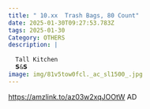 ```yaml
---
title: " 10.xx  Trash Bags, 80 Count"
date: 2025-01-30T09:27:53.783Z
tags: 2025-01-30
Category: OTHERS
description: |
  
  Tall Kitchen 
  𝗦&𝗦
image: img/81v5tow0fcl._ac_sl1500_.jpg
---
```

https://amzlink.to/az03w2xqJOOtW
AD
